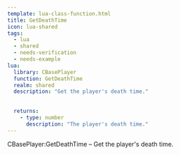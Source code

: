 ```yaml
---
template: lua-class-function.html
title: GetDeathTime
icon: lua-shared
tags:
  - lua
  - shared
  - needs-verification
  - needs-example
lua:
  library: CBasePlayer
  function: GetDeathTime
  realm: shared
  description: "Get the player's death time."
  
  
  returns:
    - type: number
      description: "The player's death time."
---
```


<div class="lua__search__keywords">
CBasePlayer:GetDeathTime &#x2013; Get the player's death time.
</div>
